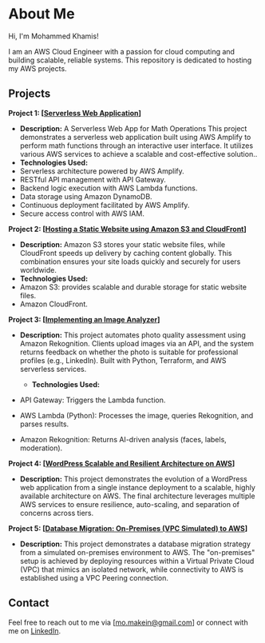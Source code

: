 # About Me

Hi, I'm Mohammed Khamis!

I am an AWS Cloud Engineer with a passion for cloud computing and building scalable, reliable systems. This repository is dedicated to hosting my AWS projects.

## Projects

**Project 1: [[Serverless Web Application](https://github.com/Mohammed-Khamis99/AWS-Projects/tree/41b83f2daa38c4208cdf1682cc975b5a5c01e172/serverless%20web%20app)]**

   - **Description:**
A Serverless Web App for Math Operations This project demonstrates a serverless web application built using AWS Amplify to perform math functions through an interactive user interface. It utilizes various AWS services to achieve a scalable and cost-effective solution..
   - **Technologies Used:**
   - Serverless architecture powered by AWS Amplify.
   - RESTful API management with API Gateway.
   - Backend logic execution with AWS Lambda functions.
   - Data storage using Amazon DynamoDB.
   - Continuous deployment facilitated by AWS Amplify.
   - Secure access control with AWS IAM.

**Project 2: [[Hosting a Static Website using Amazon S3 and CloudFront](https://github.com/Mohammed-Khamis99/AWS-Projects/tree/69cd3bd72f3378afb773e492d3539e5fae5b82a7/Hosting%20a%20Static%20Website%20using%20Amazon%20S3%20and%20CloudFront)]**

   - **Description:**
Amazon S3 stores your static website files, while CloudFront speeds up delivery by caching content globally. This combination ensures your site loads quickly and securely for users worldwide.
   - **Technologies Used:**
- Amazon S3: provides scalable and durable storage for static website files.
- Amazon CloudFront.

**Project 3: [[Implementing an Image Analyzer](https://github.com/Mohammed-Khamis99/AWS-Projects/tree/53958868ce38564b0d24f8c2f60d793b78469f2c/Implementing%20an%20Image%20Analyzer)]**

- **Description:**
This project automates photo quality assessment using Amazon Rekognition. Clients upload images via an API, and the system returns feedback on whether the photo is suitable for professional profiles (e.g., LinkedIn). Built with Python, Terraform, and AWS serverless services.
  - **Technologies Used:**
  
- API Gateway: Triggers the Lambda function.
- AWS Lambda (Python): Processes the image, queries Rekognition, and parses results.
- Amazon Rekognition: Returns AI-driven analysis (faces, labels, moderation).

**Project 4: [[WordPress Scalable and Resilient Architecture on AWS](https://github.com/Mohammed-Khamis99/AWS-Projects/tree/fb18a05af97963957512ec971fe412ca26807453/WordPress%20Scalable%20and%20Resilient%20Architecture%20on%20AWS)]**

- **Description:**
This project demonstrates the evolution of a WordPress web application from a single instance deployment to a scalable, highly available architecture on AWS. The final architecture leverages multiple AWS services to ensure resilience, auto-scaling, and separation of concerns across tiers.

**Project 5: [[Database Migration: On-Premises (VPC Simulated) to AWS](https://github.com/Mohammed-Khamis99/AWS-Projects/tree/9f1ff34e43d514b1c4f474b22d2a7d0e6af479c8/Database%20Migration%3A%20On-Premises%20(VPC%20Simulated)%20to%20AWS)]**

- **Description:**
This project demonstrates a database migration strategy from a simulated on-premises environment to AWS. The "on-premises" setup is achieved by deploying resources within a Virtual Private Cloud (VPC) that mimics an isolated network, while connectivity to AWS is established using a VPC Peering connection.

## Contact

Feel free to reach out to me via [mo.makein@gmail.com] or connect with me on [LinkedIn]( https://www.linkedin.com/in/mohammed-khamis99).
